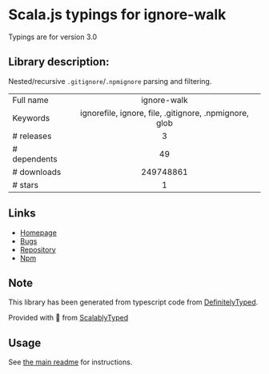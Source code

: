 
# Scala.js typings for ignore-walk

Typings are for version 3.0

## Library description:
Nested/recursive `.gitignore`/`.npmignore` parsing and filtering.

|                    |                 |
| ------------------ | :-------------: |
| Full name          | ignore-walk |
| Keywords           | ignorefile, ignore, file, .gitignore, .npmignore, glob |
| # releases         | 3 |
| # dependents       | 49 |
| # downloads        | 249748861 |
| # stars            | 1 |

## Links
- [Homepage](https://github.com/isaacs/ignore-walk#readme)
- [Bugs](https://github.com/isaacs/ignore-walk/issues)
- [Repository](https://github.com/isaacs/ignore-walk)
- [Npm](https://www.npmjs.com/package/ignore-walk)
    


## Note
This library has been generated from typescript code from [DefinitelyTyped](https://definitelytyped.org).

Provided with :purple_heart: from [ScalablyTyped](https://github.com/oyvindberg/ScalablyTyped)

## Usage
See [the main readme](../../readme.md) for instructions.


